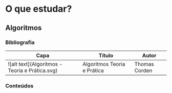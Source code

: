 # O que estudar?
## Algoritmos
### Bibliografia
| Capa | Título | Autor |
| ----------- | ----------- | ----------- |
|  ![alt text](Algoritmos - Teoria e Prática.svg)  |  Algoritmos Teoria e Prática |  Thomas Corden |

### Conteúdos 

